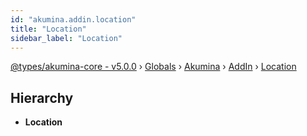 ```yaml
---
id: "akumina.addin.location"
title: "Location"
sidebar_label: "Location"
---
```


[@types/akumina-core - v5.0.0](../index.md) › [Globals](../globals.md) › [Akumina](../modules/akumina.md) › [AddIn](../modules/akumina.addin.md) › [Location](akumina.addin.location.md)

## Hierarchy

* **Location**

